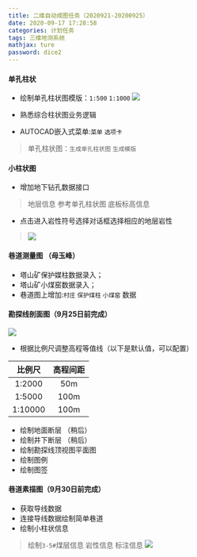 ```yaml
---
title: 二维自动成图任务（2020921-20200925）
date: 2020-09-17 17:28:58
categories: 计划任务
tags: 三维地测系统
mathjax: ture
password: dice2
---
```


#### 单孔柱状

* 绘制单孔柱状图模版：`1:500` `1:1000`
![](15991258080091.jpg)

* 熟悉综合柱状图业务逻辑
* AUTOCAD嵌入式菜单:`菜单` `选项卡`
> 单孔柱状图：`生成单孔柱状图` `生成模版`
 
#### 小柱状图
* 增加地下钻孔数据接口
> 地层信息 参考单孔柱状图
> 底板标高信息

* 点击进入岩性符号选择对话框选择相应的地层岩性
> ![](15968582895156.png)




#### 巷道测量图 （母玉峰）
* 塔山矿保护媒柱数据录入；
* 塔山矿小煤窑数据录入；
* 巷道图上增加:`村庄` `保护煤柱` `小煤窑` 数据

#### 勘探线剖面图（9月25日前完成）
![](15980019995416.jpg)


* 根据比例尺调整高程等值线（以下是默认值，可以配置）

| 比例尺 | 高程间距 |
|:---:|:----:|
| 1:2000  |   50m   |
| 1:5000  |   100m   |
| 1:10000  |   100m   |

* 绘制地面断层 （稍后）
* 绘制井下断层 （稍后）
* 绘制勘探线顶视图平面图
* 绘制图例
* 绘制图签

#### 巷道素描图（9月30日前完成）
* 获取导线数据
* 连接导线数据绘制简单巷道
* 绘制小柱状信息
> 绘制`3-5#`煤层信息
> 岩性信息
> 标注信息
![](15995509383375.jpg)


